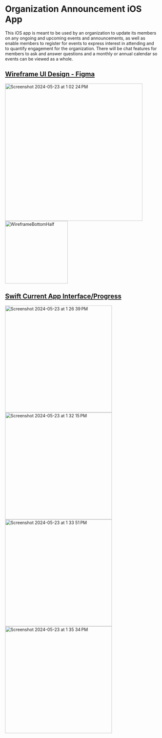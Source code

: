<h1> Organization Announcement iOS App </h1>
<p>This iOS app is meant to be used by an organization to update its members on any ongoing and upcoming events and announcements, as well as enable members to register for events to express interest in attending and to quantify engagement for the organization. There will be chat features for members to ask and answer questions and a monthly or annual calendar so events can be viewed as a whole.</p>
<h2><u>Wireframe UI Design - Figma</u></h2>
<img width="450" alt="Screenshot 2024-05-23 at 1 02 24 PM" src="https://github.com/iamaseda/Group-Announcement-App-iOS/assets/75149107/3ec0d51d-3e13-4ce2-b8fd-e9fd9a085548">
<img height="205" alt="WireframeBottomHalf" src="https://github.com/iamaseda/Group-Announcement-App-iOS/assets/75149107/b82154d2-5e15-416d-834d-abe77443b05a">
<h2><u>Swift Current App Interface/Progress</u></h2>
<img width="350" alt="Screenshot 2024-05-23 at 1 26 39 PM" src="https://github.com/iamaseda/Group-Announcement-App-iOS/assets/75149107/70902376-ced2-4bd5-bd52-6e0defbef3d1">
<img width="350" alt="Screenshot 2024-05-23 at 1 32 15 PM" src="https://github.com/iamaseda/Group-Announcement-App-iOS/assets/75149107/51350163-e026-4501-b53d-519d89eae375">
<img width="350" alt="Screenshot 2024-05-23 at 1 33 51 PM" src="https://github.com/iamaseda/Group-Announcement-App-iOS/assets/75149107/baff3bf2-3361-4216-b9d1-899182adad17">
<img width="350" alt="Screenshot 2024-05-23 at 1 35 34 PM" src="https://github.com/iamaseda/Group-Announcement-App-iOS/assets/75149107/b6a35afd-3862-43ec-a4af-72af37ed1c3c">
